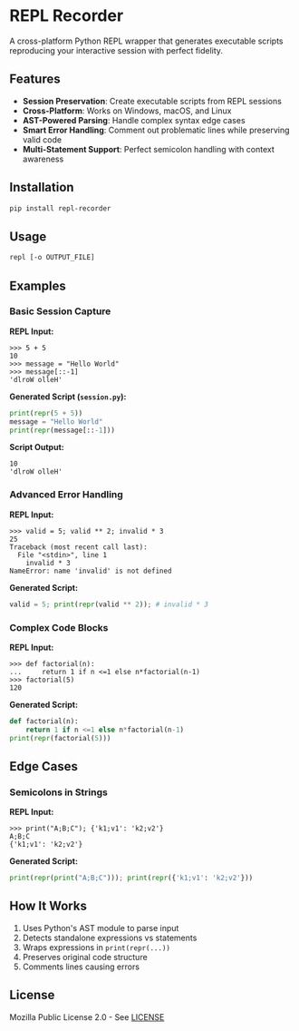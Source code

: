 # REPL Recorder

A cross-platform Python REPL wrapper that generates executable scripts reproducing your interactive session with perfect fidelity.

## Features

- **Session Preservation**: Create executable scripts from REPL sessions  
- **Cross-Platform**: Works on Windows, macOS, and Linux  
- **AST-Powered Parsing**: Handle complex syntax edge cases  
- **Smart Error Handling**: Comment out problematic lines while preserving valid code  
- **Multi-Statement Support**: Perfect semicolon handling with context awareness  

## Installation

```bash
pip install repl-recorder
```

## Usage

```bash
repl [-o OUTPUT_FILE]
```

## Examples

### Basic Session Capture
**REPL Input:**
```
>>> 5 + 5
10
>>> message = "Hello World"
>>> message[::-1]
'dlroW olleH'
```

**Generated Script (`session.py`):**
```python
print(repr(5 + 5))
message = "Hello World"
print(repr(message[::-1]))
```

**Script Output:**
```
10
'dlroW olleH'
```

### Advanced Error Handling
**REPL Input:**
```
>>> valid = 5; valid ** 2; invalid * 3
25
Traceback (most recent call last):
  File "<stdin>", line 1
    invalid * 3
NameError: name 'invalid' is not defined
```

**Generated Script:**
```python
valid = 5; print(repr(valid ** 2)); # invalid * 3
```

### Complex Code Blocks
**REPL Input:**
```
>>> def factorial(n):
...     return 1 if n <=1 else n*factorial(n-1)
>>> factorial(5)
120
```

**Generated Script:**
```python
def factorial(n):
    return 1 if n <=1 else n*factorial(n-1)
print(repr(factorial(5)))
```

## Edge Cases

### Semicolons in Strings
**REPL Input:**
```
>>> print("A;B;C"); {'k1;v1': 'k2;v2'}
A;B;C
{'k1;v1': 'k2;v2'}
```

**Generated Script:**
```python
print(repr(print("A;B;C"))); print(repr({'k1;v1': 'k2;v2'}))
```

## How It Works

1. Uses Python's AST module to parse input
2. Detects standalone expressions vs statements
3. Wraps expressions in `print(repr(...))` 
4. Preserves original code structure
5. Comments lines causing errors

## License

Mozilla Public License 2.0 - See [LICENSE](LICENSE)
